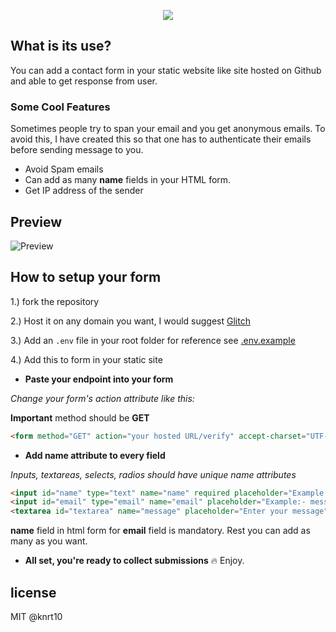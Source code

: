 
<p align="center">
<img src="https://user-images.githubusercontent.com/24803604/42569454-28c50a24-852e-11e8-8a7a-fa424515587d.png" />
</p>

## What is its use?

You can add a contact form in your static website like site hosted on Github and able to get response from user.

### Some Cool Features

Sometimes people try to span your email and you get anonymous emails. To avoid this, I have created this so that one has to authenticate their emails before sending message to you.

- Avoid Spam emails
- Can add as many **name** fields in your HTML form.
- Get IP address of the sender

## Preview

![Preview](https://res.cloudinary.com/dsyvg5xwi/image/upload/v1531587414/out3_hpfi8i.gif)

## How to setup your form

1.) fork the repository

2.) Host it on any domain you want, I would suggest [Glitch](https://glitch.com/)

3.) Add an `.env` file in your root folder for reference see [.env.example](https://github.com/knrt10/static-contact-validatedForm/blob/master/.env.example)

4.) Add this to form in your static site

- **Paste your endpoint into your form**

*Change your form's action attribute like this:*

**Important** method should be **GET**

```html
<form method="GET" action="your hosted URL/verify" accept-charset="UTF-8" ></form>
```

- **Add name attribute to every field**

*Inputs, textareas, selects, radios should have unique name attributes*

```html
<input id="name" type="text" name="name" required placeholder="Example:- Messi | Ronaldo">
<input id="email" type="email" name="email" placeholder="Example:- messi@ronaldo.com" required>                
<textarea id="textarea" name="message" placeholder="Enter your message" required ></textarea>
```
**name** field in html form for **email** field is mandatory. Rest you can add as many as you want.

- **All set, you're ready to collect submissions** :fire: Enjoy.

## license

MIT @knrt10
